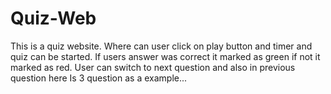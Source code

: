# Quiz-Web
This is a quiz website. Where can user click on play button and timer and quiz can be started. If users answer was correct it marked as green if not it marked as red. User can switch to next question and also in previous question here Is 3 question as a example...
